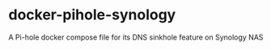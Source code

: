 # docker-pihole-synology
A Pi-hole docker compose file for its DNS sinkhole feature on Synology NAS
